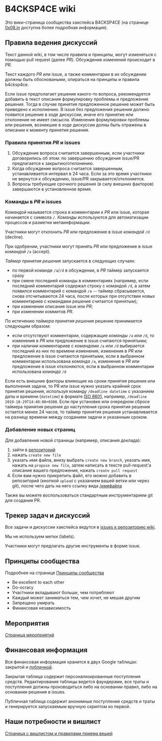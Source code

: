 # B4CKSP4CE wiki

Это вики-страница сообщества хакспейса B4CKSP4CE (на странице [0x08.in](https://0x08.in) доступна более подробная информация).

## Правила ведения дискуссий

Текст данной wiki, в том числе правила и принципы, могут изменяться с помощью pull request (далее *PR*). Обсуждение изменений происходит в *PR*.

Текст каждого *PR* или issue, а также комментарии в их обсуждении должны быть обосноваными, опираться на принципы и правила b4cksp4ce.

Если issue предполагает решение какого-то вопроса, рекомендуется добавить в текст описания формулировку проблемы и предложение решения. Тогда в случае принятия предложенное решение может быть приведено к исполнению. В issue без предложения решения должно появится решение в ходе дискуссии, иначе его принятие или отклонение не имеет смсысла. Изменения формулировки проблемы или решения, возникшие в ходе дискуссии долны быть отражены в описании к моменту принятия решения.

### Правила принятия *PR* и issues

1. Обсуждение вопроса считается завершенным, если участники договорились об этом: по завершению обсуждения issue/PR предлагается к закрытию/отклонению.
2. Когда обсуждение вопроса считается завершенным, устанавливается интервал в 24 часа. Если за это время участники не вернутся к обсуждению, issue/PR закрывается/отклоняется.
3. Вопросы требующие срочного решения (в силу внешних факторов) завершаются в установленное время.

### Команды в *PR* и issues 

*Командой* называется строка в комментарии к *PR* или issue, которая начинается с символа `/`. *Команды* используются для автоматизации процессов и разметки метаинформации.

Участники могут отклонить *PR* или предложение в issue *командой* `/d` (decline).

При одобрении, участники могут принять *PR* или предложение в issue *командой* `/a` (accept).

*Таймер принятия решения* запускается в следующих случаях:

- по первой команде `/a`/`/d` в обсуждении, в *PR* таймер запускается сразу
- при смене последней команды в комментариях (например, если последний комментарий содержал строку с командой `/d`, а затем появился комментарий с командой `/a` -- таймер сбрасывается, снова отсчитываются 24 часа, после которых при отсутствии новых комментариев с командами решение считается принятым);
- при изменении описания issue или *PR*;
- при изменении коммитов *PR*.

По истечению *таймера принятия решения* решение принимается следующим образом:

- если отсутствуют комментарии, содержащие *команды* `/a` или `/d`, то изменения в *PR* или предложение в issue считаются принятыми;
- при наличии комментариев с *командами* `/a` или `/d` выбирается последний из них по времени изменения, изменения в *PR* или предложение в issue считаются принятыми, если в выбранном комментарии использована *команда* `/a`, изменения в *PR* или предложение в issue отклоняются, если  в выбранном комментарии использована *команда* `/d`

Если есть внешние факторы влияющие на сроки принятия решения или выполнения задачи, то PR или issue нужно указать крайний срок принятия решения, используя команду `/deadline datetime` с указанием даты и времени (`datetime`) в формате [ISO 8601](https://wikipedia.org/wiki/ISO_8601), например, `/deadline 2019-10-29T14:40:00+0300`. Если при установке или очередном сбросе таймера принятия решения до наступления срока принятия решения остается менее 24 часов, то таймер принятия решения устанавливается на разницу времени между созданием задачи и указанным сроком.

### Добавление новых страниц

Для добавления новой страницы (например, описания доклада):

1. зайти в [репозиторий](https://github.com/b4ck5p4c3/wiki)
2. нажать `create new file`
3. указать имя файла, внизу выбрать `create new branch`, указать имя, нажать на `propose new file`, затем написать в тексте pull-request'а описание вашего предложения, нажать `create pull request`
4. Если вам нужно прикрепить файл, его можно добавить в репозиторий (кнопкой `upload` с указанием вашей ветки или через git), после чего дать на него ссылку вида [/имяфайла](/имяфайла)

Также вы можете воспользоваться стандартным инструментарием git для создания PR.


## Трекер задач и дискуссий

Все задачи и дискуссии хакспейса ведутся в [issues к репозиторию wiki](https://github.com/b4ck5p4c3/wiki/issues).

Мы не используем метки (labels).

Участники могут предлагать другие инструменты в форме issue.

## Принципы сообщества

Подробнее на странице [Принципы сообщества](/community_principles)

* Be excellent to each other
* Do-ocracy
* Участники вкладывают больше, чем потребляют
* Каждый может заниматься тем, чем хочет, не мешая другим
* Запрещено умирать
* Финансовая независимость


## Мероприятия

[Страница мероприятий](/events)

## Финансовая информация

Вся финансовая информация хранится в двух Google таблицах: закрытой и [публичной](https://drive.google.com/open?id=1axxo8_JOMkHQfMpo-TbR6vLCXhowdyu8iZRUjZ59F04).

Закрытая таблица содержит персонализированные поступления средств.
Редактирование таблицы ведется фаундерами, все траты и поступления должны производиться либо на основании правил, либо на основании решения в issues.

Публичная таблица содержит анонимные поступления средств и траты и генерируется запускаемым вручную скриптом из первой.

## Наши потребности и вишлист

[Страница с вишлистом и правилами приема вещей](/needs)
